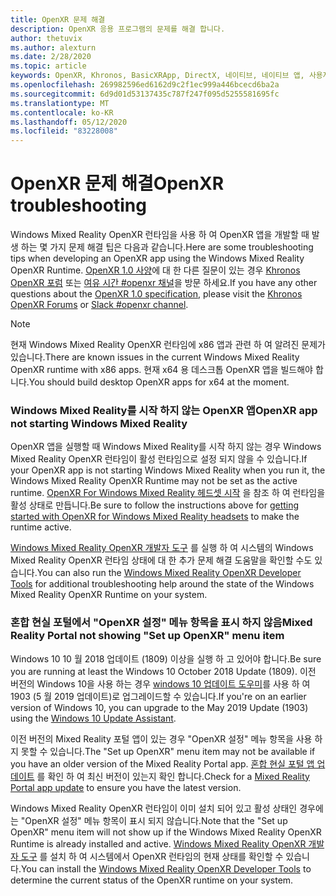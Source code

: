 ```yaml
---
title: OpenXR 문제 해결
description: OpenXR 응용 프로그램의 문제를 해결 합니다.
author: thetuvix
ms.author: alexturn
ms.date: 2/28/2020
ms.topic: article
keywords: OpenXR, Khronos, BasicXRApp, DirectX, 네이티브, 네이티브 앱, 사용자 지정 엔진, 미들웨어, 문제 해결
ms.openlocfilehash: 269982596ed6162d9c2f1ec999a446bcecd6ba2a
ms.sourcegitcommit: 6d9d01d53137435c787f247f095d5255581695fc
ms.translationtype: MT
ms.contentlocale: ko-KR
ms.lasthandoff: 05/12/2020
ms.locfileid: "83228008"
---
```

# <a name="openxr-troubleshooting"></a><span data-ttu-id="7e352-104">OpenXR 문제 해결</span><span class="sxs-lookup"><span data-stu-id="7e352-104">OpenXR troubleshooting</span></span>

<span data-ttu-id="7e352-105">Windows Mixed Reality OpenXR 런타임을 사용 하 여 OpenXR 앱을 개발할 때 발생 하는 몇 가지 문제 해결 팁은 다음과 같습니다.</span><span class="sxs-lookup"><span data-stu-id="7e352-105">Here are some troubleshooting tips when developing an OpenXR app using the Windows Mixed Reality OpenXR Runtime.</span></span>  <span data-ttu-id="7e352-106"><a href="https://www.khronos.org/registry/OpenXR/specs/1.0/html/xrspec.html" target="_blank">OpenXR 1.0 사양</a>에 대 한 다른 질문이 있는 경우 <a href="https://community.khronos.org/c/openxr" target="_blank">Khronos OpenXR 포럼</a> 또는 <a href="https://khr.io/slack" target="_blank">여유 시간 #openxr 채널</a>을 방문 하세요.</span><span class="sxs-lookup"><span data-stu-id="7e352-106">If you have any other questions about the <a href="https://www.khronos.org/registry/OpenXR/specs/1.0/html/xrspec.html" target="_blank">OpenXR 1.0 specification</a>, please visit the <a href="https://community.khronos.org/c/openxr" target="_blank">Khronos OpenXR Forums</a> or <a href="https://khr.io/slack" target="_blank">Slack #openxr channel</a>.</span></span>

>[!NOTE]
><span data-ttu-id="7e352-107">현재 Windows Mixed Reality OpenXR 런타임에 x86 앱과 관련 하 여 알려진 문제가 있습니다.</span><span class="sxs-lookup"><span data-stu-id="7e352-107">There are known issues in the current Windows Mixed Reality OpenXR runtime with x86 apps.</span></span>  <span data-ttu-id="7e352-108">현재 x64 용 데스크톱 OpenXR 앱을 빌드해야 합니다.</span><span class="sxs-lookup"><span data-stu-id="7e352-108">You should build desktop OpenXR apps for x64 at the moment.</span></span>

### <a name="openxr-app-not-starting-windows-mixed-reality"></a><span data-ttu-id="7e352-109">Windows Mixed Reality를 시작 하지 않는 OpenXR 앱</span><span class="sxs-lookup"><span data-stu-id="7e352-109">OpenXR app not starting Windows Mixed Reality</span></span>

<span data-ttu-id="7e352-110">OpenXR 앱을 실행할 때 Windows Mixed Reality를 시작 하지 않는 경우 Windows Mixed Reality OpenXR 런타임이 활성 런타임으로 설정 되지 않을 수 있습니다.</span><span class="sxs-lookup"><span data-stu-id="7e352-110">If your OpenXR app is not starting Windows Mixed Reality when you run it, the Windows Mixed Reality OpenXR Runtime may not be set as the active runtime.</span></span>  <span data-ttu-id="7e352-111">[OpenXR For Windows Mixed Reality 헤드셋 시작](openxr-getting-started.md#getting-started-with-openxr-for-windows-mixed-reality-headsets) 을 참조 하 여 런타임을 활성 상태로 만듭니다.</span><span class="sxs-lookup"><span data-stu-id="7e352-111">Be sure to follow the instructions above for [getting started with OpenXR for Windows Mixed Reality headsets](openxr-getting-started.md#getting-started-with-openxr-for-windows-mixed-reality-headsets) to make the runtime active.</span></span>

<span data-ttu-id="7e352-112">[Windows Mixed Reality OpenXR 개발자 도구](openxr-getting-started.md#getting-the-windows-mixed-reality-openxr-developer-tools) 를 실행 하 여 시스템의 Windows Mixed Reality OpenXR 런타임 상태에 대 한 추가 문제 해결 도움말을 확인할 수도 있습니다.</span><span class="sxs-lookup"><span data-stu-id="7e352-112">You can also run the [Windows Mixed Reality OpenXR Developer Tools](openxr-getting-started.md#getting-the-windows-mixed-reality-openxr-developer-tools) for additional troubleshooting help around the state of the Windows Mixed Reality OpenXR Runtime on your system.</span></span>

### <a name="mixed-reality-portal-not-showing-set-up-openxr-menu-item"></a><span data-ttu-id="7e352-113">혼합 현실 포털에서 "OpenXR 설정" 메뉴 항목을 표시 하지 않음</span><span class="sxs-lookup"><span data-stu-id="7e352-113">Mixed Reality Portal not showing "Set up OpenXR" menu item</span></span>

<span data-ttu-id="7e352-114">Windows 10 10 월 2018 업데이트 (1809) 이상을 실행 하 고 있어야 합니다.</span><span class="sxs-lookup"><span data-stu-id="7e352-114">Be sure you are running at least the Windows 10 October 2018 Update (1809).</span></span>  <span data-ttu-id="7e352-115">이전 버전의 Windows 10을 사용 하는 경우 [windows 10 업데이트 도우미](https://www.microsoft.com//software-download/windows10)를 사용 하 여 1903 (5 월 2019 업데이트)로 업그레이드할 수 있습니다.</span><span class="sxs-lookup"><span data-stu-id="7e352-115">If you're on an earlier version of Windows 10, you can upgrade to the May 2019 Update (1903) using the [Windows 10 Update Assistant](https://www.microsoft.com//software-download/windows10).</span></span>

<span data-ttu-id="7e352-116">이전 버전의 Mixed Reality 포털 앱이 있는 경우 "OpenXR 설정" 메뉴 항목을 사용 하지 못할 수 있습니다.</span><span class="sxs-lookup"><span data-stu-id="7e352-116">The "Set up OpenXR" menu item may not be available if you have an older version of the Mixed Reality Portal app.</span></span>  <span data-ttu-id="7e352-117">[혼합 현실 포털 앱 업데이트](https://www.microsoft.com/p/mixed-reality-portal/9ng1h8b3zc7m) 를 확인 하 여 최신 버전이 있는지 확인 합니다.</span><span class="sxs-lookup"><span data-stu-id="7e352-117">Check for a [Mixed Reality Portal app update](https://www.microsoft.com/p/mixed-reality-portal/9ng1h8b3zc7m) to ensure you have the latest version.</span></span>

<span data-ttu-id="7e352-118">Windows Mixed Reality OpenXR 런타임이 이미 설치 되어 있고 활성 상태인 경우에는 "OpenXR 설정" 메뉴 항목이 표시 되지 않습니다.</span><span class="sxs-lookup"><span data-stu-id="7e352-118">Note that the "Set up OpenXR" menu item will not show up if the Windows Mixed Reality OpenXR Runtime is already installed and active.</span></span>  <span data-ttu-id="7e352-119">[Windows Mixed Reality OpenXR 개발자 도구](openxr-getting-started.md#getting-the-windows-mixed-reality-openxr-developer-tools) 를 설치 하 여 시스템에서 OpenXR 런타임의 현재 상태를 확인할 수 있습니다.</span><span class="sxs-lookup"><span data-stu-id="7e352-119">You can install the [Windows Mixed Reality OpenXR Developer Tools](openxr-getting-started.md#getting-the-windows-mixed-reality-openxr-developer-tools) to determine the current status of the OpenXR runtime on your system.</span></span>
